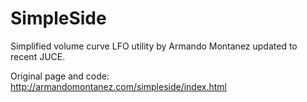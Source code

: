 # SimpleSide
Simplified volume curve LFO utility by Armando Montanez updated to recent JUCE.

Original page and code: http://armandomontanez.com/simpleside/index.html
